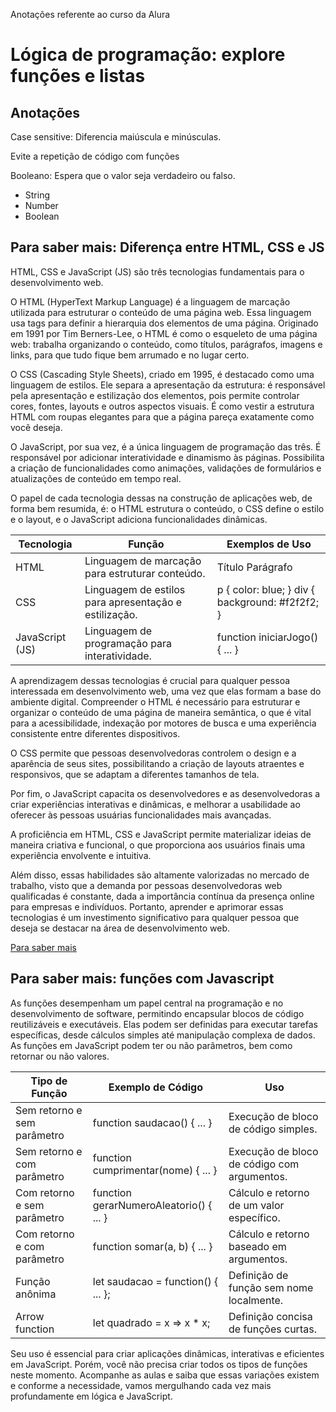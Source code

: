 Anotações referente ao curso da Alura
# Lógica de programação: explore funções e listas
## Anotações
Case sensitive: Diferencia maiúscula e minúsculas.

Evite a repetição de código com funções

Booleano: Espera que o valor seja verdadeiro ou falso.

- String
- Number
- Boolean


## Para saber mais: Diferença entre HTML, CSS e JS
HTML, CSS e JavaScript (JS) são três tecnologias fundamentais para o desenvolvimento web.

O HTML (HyperText Markup Language) é a linguagem de marcação utilizada para estruturar o conteúdo de uma página web. Essa linguagem usa tags para definir a hierarquia dos elementos de uma página. Originado em 1991 por Tim Berners-Lee, o HTML é como o esqueleto de uma página web: trabalha organizando o conteúdo, como títulos, parágrafos, imagens e links, para que tudo fique bem arrumado e no lugar certo.

O CSS (Cascading Style Sheets), criado em 1995, é destacado como uma linguagem de estilos. Ele separa a apresentação da estrutura: é responsável pela apresentação e estilização dos elementos, pois permite controlar cores, fontes, layouts e outros aspectos visuais. É como vestir a estrutura HTML com roupas elegantes para que a página pareça exatamente como você deseja.

O JavaScript, por sua vez, é a única linguagem de programação das três. É responsável por adicionar interatividade e dinamismo às páginas. Possibilita a criação de funcionalidades como animações, validações de formulários e atualizações de conteúdo em tempo real.

O papel de cada tecnologia dessas na construção de aplicações web, de forma bem resumida, é: o HTML estrutura o conteúdo, o CSS define o estilo e o layout, e o JavaScript adiciona funcionalidades dinâmicas.




| Tecnologia | Função | Exemplos de Uso |
|----|-----|-----|
| HTML | Linguagem de marcação para estruturar conteúdo. | Título Parágrafo |
| CSS |	Linguagem de estilos para apresentação e estilização. | p { color: blue; } div { background: #f2f2f2; } |
|JavaScript (JS) |	Linguagem de programação para interatividade. |	function iniciarJogo() { ... } |





A aprendizagem dessas tecnologias é crucial para qualquer pessoa interessada em desenvolvimento web, uma vez que elas formam a base do ambiente digital. Compreender o HTML é necessário para estruturar e organizar o conteúdo de uma página de maneira semântica, o que é vital para a acessibilidade, indexação por motores de busca e uma experiência consistente entre diferentes dispositivos.

O CSS permite que pessoas desenvolvedoras controlem o design e a aparência de seus sites, possibilitando a criação de layouts atraentes e responsivos, que se adaptam a diferentes tamanhos de tela.

Por fim, o JavaScript capacita os desenvolvedores e as desenvolvedoras a criar experiências interativas e dinâmicas, e melhorar a usabilidade ao oferecer às pessoas usuárias funcionalidades mais avançadas.

A proficiência em HTML, CSS e JavaScript permite materializar ideias de maneira criativa e funcional, o que proporciona aos usuários finais uma experiência envolvente e intuitiva.

Além disso, essas habilidades são altamente valorizadas no mercado de trabalho, visto que a demanda por pessoas desenvolvedoras web qualificadas é constante, dada a importância contínua da presença online para empresas e indivíduos. Portanto, aprender e aprimorar essas tecnologias é um investimento significativo para qualquer pessoa que deseja se destacar na área de desenvolvimento web.


[Para saber mais](https://www.alura.com.br/artigos/html-css-e-js-definicoes)


## Para saber mais: funções com Javascript
As funções desempenham um papel central na programação e no desenvolvimento de software, permitindo encapsular blocos de código reutilizáveis e executáveis. Elas podem ser definidas para executar tarefas específicas, desde cálculos simples até manipulação complexa de dados. As funções em JavaScript podem ter ou não parâmetros, bem como retornar ou não valores.

| Tipo de Função | Exemplo de Código | Uso |
| ----- | ----- | ----- |
| Sem retorno e sem parâmetro | function saudacao() { ... } | Execução de bloco de código simples.|
| Sem retorno e com parâmetro | function cumprimentar(nome) { ... } | Execução de bloco de código com argumentos. |
| Com retorno e sem parâmetro | function gerarNumeroAleatorio() { ... } | Cálculo e retorno de um valor específico. |
| Com retorno e com parâmetro | function somar(a, b) { ... } | Cálculo e retorno baseado em argumentos. |
| Função anônima | let saudacao = function() { ... }; | Definição de função sem nome localmente. |
| Arrow function | let quadrado = x => x * x; | Definição concisa de funções curtas. |

Seu uso é essencial para criar aplicações dinâmicas, interativas e eficientes em JavaScript. Porém, você não precisa criar todos os tipos de funções neste momento. Acompanhe as aulas e saiba que essas variações existem e conforme a necessidade, vamos mergulhando cada vez mais profundamente em lógica e JavaScript.